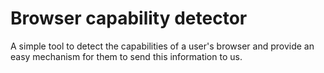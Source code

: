 # Browser capability detector

A simple tool to detect the capabilities of a user's browser and provide an easy mechanism for them to send this information to us.